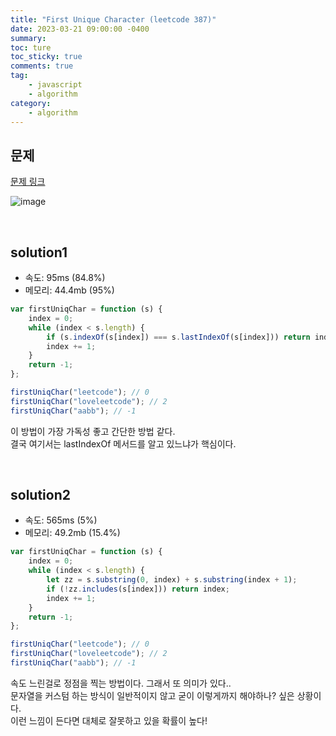 ```yaml
---
title: "First Unique Character (leetcode 387)"
date: 2023-03-21 09:00:00 -0400
summary:
toc: ture
toc_sticky: true
comments: true
tag:
    - javascript
    - algorithm
category:
    - algorithm
---
```


## 문제

[문제 링크](https://leetcode.com/problems/first-unique-character-in-a-string/)

![image](https://user-images.githubusercontent.com/63498876/226494569-e854510f-93e9-4a73-b8d1-646c8c3f5366.png)

<br>

## solution1

-   속도: 95ms (84.8%)
-   메모리: 44.4mb (95%)

```javascript
var firstUniqChar = function (s) {
    index = 0;
    while (index < s.length) {
        if (s.indexOf(s[index]) === s.lastIndexOf(s[index])) return index;
        index += 1;
    }
    return -1;
};

firstUniqChar("leetcode"); // 0
firstUniqChar("loveleetcode"); // 2
firstUniqChar("aabb"); // -1
```

이 방법이 가장 가독성 좋고 간단한 방법 같다. <br>
결국 여기서는 lastIndexOf 메서드를 알고 있느냐가 핵심이다. <br>

<br>

## solution2

-   속도: 565ms (5%)
-   메모리: 49.2mb (15.4%)

```javascript
var firstUniqChar = function (s) {
    index = 0;
    while (index < s.length) {
        let zz = s.substring(0, index) + s.substring(index + 1);
        if (!zz.includes(s[index])) return index;
        index += 1;
    }
    return -1;
};

firstUniqChar("leetcode"); // 0
firstUniqChar("loveleetcode"); // 2
firstUniqChar("aabb"); // -1
```

속도 느린걸로 정점을 찍는 방법이다. 그래서 또 의미가 있다.. <br>
문자열을 커스텀 하는 방식이 일반적이지 않고 굳이 이렇게까지 해야하나? 싶은 상황이다. <br>
이런 느낌이 든다면 대체로 잘못하고 있을 확률이 높다!

<br>
